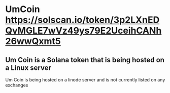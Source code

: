 # UmCoin https://solscan.io/token/3p2LXnEDQvMGLE7wVz49ys79E2UceihCANh26wwQxmt5
## Um Coin is a Solana token that is being hosted on a Linux server
Um Coin is being hosted on a linode server and is not currently listed on any exchanges
